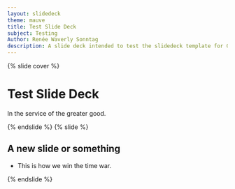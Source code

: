 ```yaml
---
layout: slidedeck
theme: mauve
title: Test Slide Deck
subject: Testing
Author: Renée Waverly Sonntag
description: A slide deck intended to test the slidedeck template for GitHub Jekyll deployment.
---
```


{% slide cover %}

# Test Slide Deck
In the service of the greater good.

{% endslide %}
{% slide %}

## A new slide or something
* This is how we win the time war.

{% endslide %}
